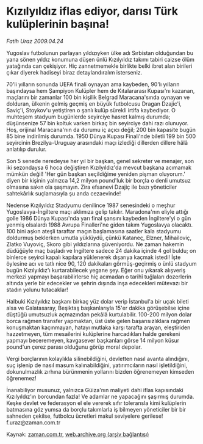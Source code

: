 # Kızılyıldız iflas  ediyor, darısı Türk kulüplerinin başına!

*Fatih Uraz 2009.04.24*

<tr><td class="metin" colspan="2" style="padding-top: 20px; padding-left: 5px; padding-right: 10px;">Yugoslav futbolunun parlayan yıldızıyken ülke adı Sırbistan olduğundan bu yana sönen yıldız konumuna düşen ünlü Kızılyıldız takımı tabiri caizse ölüm yatağında can çekişiyor. Hiç zannetmemekle birlikte belki ibret alan birileri çıkar diyerek hadiseyi biraz detaylandıralım isterseniz.</td></tr><tr><td class="metin" colspan="2" style="padding-top: 20px; padding-left: 5px; padding-right: 10px;"><p>70'li yılların sonunda UEFA finali oynayan ama kaybeden, 90'lı yılların başındaysa hem Şampiyon Kulüpler hem de Kıtalararası Kupası'nı kazanan, maçlarını bir zamanlar 100 bin kişilik Belgrad Maracana'sında oynayan ve dolduran, ülkenin gelmiş geçmiş en büyük futbolcusu Dragan Dzajic'i, Saviç'i, Stoykov'u yetiştiren o şanlı kulüp sürekli irtifa kaybediyor. O muhteşem stadyum bugünlerde seyirciye hasret kalmış durumda; düşünsenize 57 bin koltuk varken birkaç bin seyirciye dahi razı olunuyor. Hoş, orijinal Maracana'nın da durumu iç açıcı değil; 200 bin kapasite bugün 85 bine indirilmiş durumda. 1950 Dünya Kupası Finali'nde biletli 199 bin 500 seyircinin Brezilya-Uruguay arasındaki maçı izlediği dillerden dillere hâlâ anlatılıp durulur.
<p>Son 5 senede neredeyse her yıl bir başkan, genel sekreter ve menajer, son iki sezondaysa 6 hoca değiştiren Kızılyıldız'da mevcut başkana acımamak mümkün değil! 'Her gün başkan seçildiğime yeniden pişman oluyorum.' diyen bir kişinin yalnızca 14,2 milyon pound'luk bir borçla o denli umutsuz olmasına sakın ola şaşmayın. Zira efsanevi Dzajiç ile bazı yöneticiler sahtekârlık suçlamasıyla şu anda cezaevinde!
<p>Nedense Kızılyıldız Stadyumu denilince 1987 senesindeki o meşhur Yugoslavya-İngiltere maçı aklımıza gelip takılır. Maradona'nın eliyle attığı golle 1986 Dünya Kupası'nda yarı final şansını kaybeden İngiltere'yi o gün yenmiş olsalardı 1988 Avrupa Finalleri'ne giden takım Yugoslavya olacaktı. 100 bini aşkın ateşli taraftar maçın başlamasına saatler kala stadyumu doldurmuş beklerken umutla yüklüydü, çünkü Kataneç, Elzner, Mihailoviç, Zlatko Vuyoviç, Skoro gibi yıldızlarına güveniyordu. Ne zaman hakemin düdüğüyle maç başladı ve İngiltere sadece 24 dakika içinde 4 gol buldu; on binlerce seyirci kapalı kapılara yüklenerek dışarıya kaçmak istedi! İşte öylesine acı ve tatlı nice 90, 120 dakikaları görmüş-geçirmiş o ünlü stadyum bugün Kızılyıldız'ı kurtarabilecek yegane şey. Eğer onu yıkarak alışveriş merkezi yapmayı başarabilirlerse hiç acımadan o tarihî tuğlaları dozerlerin altında yerle bir edecekler ve şehrin dışında inşa edecekleri mütevazı bir stadın yolunu tutacaklar!
<p>Halbuki Kızılyıldız başkanı birkaç yüz dolar verip İstanbul'a bir uçak bileti alsa ve Galatasaray, Beşiktaş başkanlarıyla 15'er dakika görüşebilse içine düştüğü umutsuzluk açmazından pekâlâ kurtulabilir. 100-200 milyon dolar borca rağmen transfer yapmaktan, üst üste gelen başarısızlıklara rağmen konuşmaktan kaçınmayan, hatayı mutlaka karşı tarafta arayan, eleştiriden hazzetmeyen, tüm mesailerini kulüplerine harcadıkları halde gerekeni yapmayı beceremeyen, kavgasever başkanları görse 14 milyon küsur pound'un çerez parası olduğunu görüp moral depolar.
<p>Vergi borçlarının kolaylıkla silinebildiğini, devletten nasıl avanta alındığını, suç işlenip de nasıl masum kalınabildiğini, yatırımcıların nasıl işletildiğini, dokunulmazlık zırhına bürünmenin yollarını bizden öğrenemeyen kimseden öğrenemez!
<p>İnanabiliyor musunuz, yalnızca Güiza'nın maliyeti dahi iflas kapısındaki Kızılyıldız'ın borcundan fazla! Ve adamlar ne yapacağını şaşırmış durumda. Keşke devlet ve federasyon el ele vererek sıfır toleransla kimi kulüplerin batmasına göz yumsa da borçlu takımlarla iş bilmeyen yöneticiler bir bir sahneden çekilse, futbolcu ücretleri makul seviyelere gerilese! f.uraz@zaman.com.tr<br/></p></p></p></p></p></p></td></tr>

Kaynak: [zaman.com.tr](http://zaman.com.tr/yazar.do?yazino=840991), [web.archive.org (arşiv bağlantısı)](http://web.archive.org/web/20090531223910/http://www.zaman.com.tr:80/yazar.do?yazino=840991)
